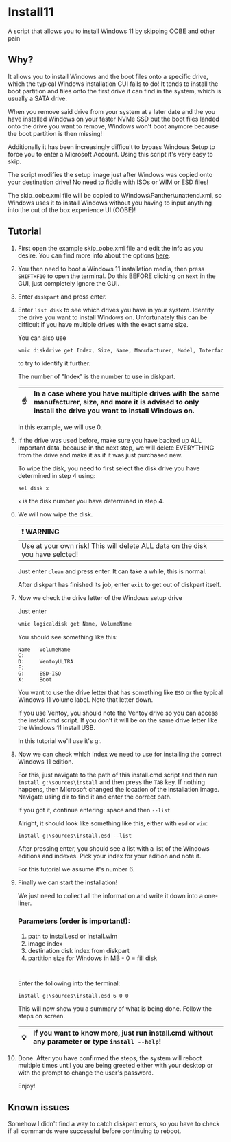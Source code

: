# Install11
A script that allows you to install Windows 11 by skipping OOBE and other pain

## Why?
It allows you to install Windows and the boot files onto a specific drive, which the typical Windows installation GUI fails to do! It tends to install the boot partition and files onto the first drive it can find in the system, which is usually a SATA drive.

When you remove said drive from your system at a later date and the you have installed Windows on your faster NVMe SSD but the boot files landed onto the drive you want to remove, Windows won't boot anymore because the boot partition is then missing!

Additionally it has been increasingly difficult to bypass Windows Setup to force you to enter a Microsoft Account. Using this script it's very easy to skip.

The script modifies the setup image just after Windows was copied onto your destination drive! No need to fiddle with ISOs or WIM or ESD files!

The skip_oobe.xml file will be copied to \Windows\Panther\unattend.xml, so Windows uses it to install Windows without you having to input anything into the out of the box experience UI (OOBE)!

## Tutorial
1. First open the example skip_oobe.xml file and edit the info as you desire.
You can find more info about the options [here](https://www.tenforums.com/tutorials/131765-apply-unattended-answer-file-windows-10-install-media.html).

2. You then need to boot a Windows 11 installation media, then press `SHIFT+F10` to open the terminal. Do this BEFORE clicking on `Next` in the GUI, just completely ignore the GUI.

3. Enter `diskpart` and press enter.

4. Enter `list disk` to see which drives you have in your system. Identify the drive you want to install Windows on. Unfortunately this can be difficult if you have multiple drives with the exact same size.

    You can also use
    ```cmd
    wmic diskdrive get Index, Size, Name, Manufacturer, Model, InterfaceType, MediaType, SerialNumber /format:list
    ```
    to try to identify it further.

    The number of "Index" is the number to use in diskpart.

    | :point_up:    | In a case where you have multiple drives with the same manufacturer, size, and more it is advised to only install the drive you want to install Windows on. |
    |---------------|:-------------------------|

    In this example, we will use 0.

5. If the drive was used before, make sure you have backed up ALL important data, because in the next step, we will delete EVERYTHING from the drive and make it as if it was just purchased new.

    To wipe the disk, you need to first select the disk drive you have determined in step 4 using:

    ```
    sel disk x
    ```

    `x` is the disk number you have determined in step 4.

6. We will now wipe the disk. 

    | :exclamation: WARNING      |
    |:---------------------------|
    | Use at your own risk! This will delete ALL data on the disk you have selcted!  |

    Just enter `clean` and press enter. It can take a while, this is normal.

    After diskpart has finished its job, enter `exit` to get out of diskpart itself.

7. Now we check the drive letter of the Windows setup drive

    Just enter
    ```cmd
    wmic logicaldisk get Name, VolumeName
    ```

    You should see something like this:

    ```
    Name   VolumeName
    C:
    D:     VentoyULTRA
    F:
    G:     ESD-ISO
    X:     Boot
    ```

    You want to use the drive letter that has something like `ESD` or the typical Windows 11 volume label. Note that letter down.

    If you use Ventoy, you should note the Ventoy drive so you can access the install.cmd script. If you don't it will be on the same drive letter like the Windows 11 install USB.

    In this tutorial we'll use it's g:.

8. Now we can check which index we need to use for installing the correct Windows 11 edition.

    For this, just navigate to the path of this install.cmd script and then run
    `install g:\sources\install` and then press the `TAB` key. If nothing happens, then Microsoft changed the location of the installation image. Navigate using dir to find it and enter the correct path.

    If you got it, continue entering: space and then `--list`

    Alright, it should  look like something like this, either with `esd` or `wim`:

    ```
    install g:\sources\install.esd --list
    ```

    After pressing enter, you should see a list with a list of the Windows editions and indexes.
    Pick your index for your edition and note it.

    For this tutorial we assume it's number 6.

9. Finally we can start the installation!

    We just need to collect all the information and write it down into a one-liner.

    ### Parameters (order is important!):
    1. path to install.esd or install.wim
    2. image index
    3. destination disk index from diskpart
    4. partition size for Windows in MB - 0 = fill disk

    ` `

    Enter the following into the terminal:

    ```
    install g:\sources\install.esd 6 0 0
    ```

    This will now show you a summary of what is being done. Follow the steps on screen.

    | :bulb:        | If you want to know more, just run install.cmd without any parameter or type `install --help`! |
    |---------------|:------------------------|

10. Done. After you have confirmed the steps, the system will reboot multiple times until you are being greeted either with your desktop or with the prompt to change the user's password.

    Enjoy!

## Known issues
Somehow I didn't find a way to catch diskpart errors, so you have to check if all commands were successful before continuing to reboot.